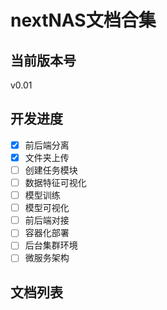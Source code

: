 # nextNAS文档合集
## 当前版本号
v0.01
## 开发进度
- [x] 前后端分离  
- [x] 文件夹上传  
- [ ] 创建任务模块  
- [ ] 数据特征可视化  
- [ ] 模型训练  
- [ ] 模型可视化  
- [ ] 前后端对接  
- [ ] 容器化部署  
- [ ] 后台集群环境  
- [ ] 微服务架构  
## 文档列表
